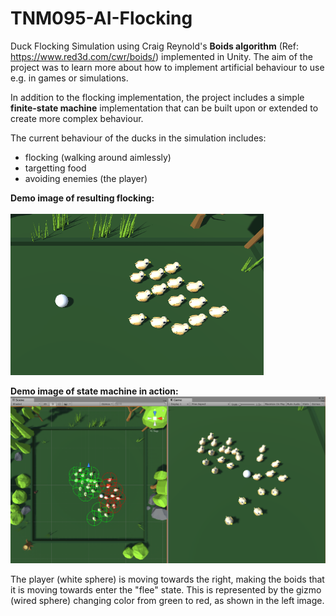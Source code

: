 # TNM095-AI-Flocking

Duck Flocking Simulation using Craig Reynold's **Boids algorithm** (Ref: https://www.red3d.com/cwr/boids/) implemented in Unity.
The aim of the project was to learn more about how to implement artificial behaviour to use e.g. in games or simulations.  

In addition to the flocking implementation, the project includes a simple **finite-state machine** implementation that can be built upon or extended to create more complex behaviour. 

The current behaviour of the ducks in the simulation includes:
- flocking (walking around aimlessly)
- targetting food
- avoiding enemies (the player)

**Demo image of resulting flocking:**
<br/>
<br/>
![demo of ducks](/DemoAssets/Flocking.png)
<br/>

**Demo image of state machine in action:**
<br/>
![demo of ducks and state machine](/DemoAssets/DemoPic2.png)

The player (white sphere) is moving towards the right, making the boids that it is moving towards enter the "flee" state. This is represented by the gizmo (wired sphere) changing color from green to red, as shown in the left image. 
